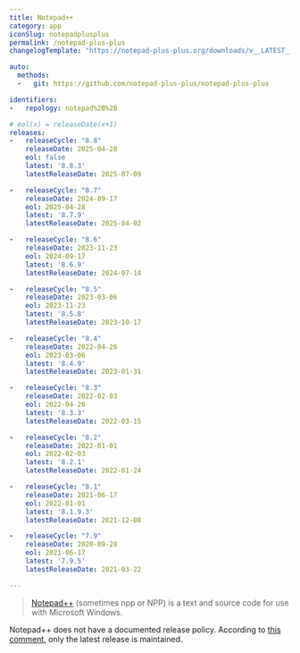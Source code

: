 ```yaml
---
title: Notepad++
category: app
iconSlug: notepadplusplus
permalink: /notepad-plus-plus
changelogTemplate: "https://notepad-plus-plus.org/downloads/v__LATEST__/"

auto:
  methods:
  -   git: https://github.com/notepad-plus-plus/notepad-plus-plus

identifiers:
-   repology: notepad%2B%2B

# eol(x) = releaseDate(x+1)
releases:
-   releaseCycle: "8.8"
    releaseDate: 2025-04-28
    eol: false
    latest: '8.8.3'
    latestReleaseDate: 2025-07-09

-   releaseCycle: "8.7"
    releaseDate: 2024-09-17
    eol: 2025-04-28
    latest: '8.7.9'
    latestReleaseDate: 2025-04-02

-   releaseCycle: "8.6"
    releaseDate: 2023-11-23
    eol: 2024-09-17
    latest: '8.6.9'
    latestReleaseDate: 2024-07-14

-   releaseCycle: "8.5"
    releaseDate: 2023-03-06
    eol: 2023-11-23
    latest: '8.5.8'
    latestReleaseDate: 2023-10-17

-   releaseCycle: "8.4"
    releaseDate: 2022-04-26
    eol: 2023-03-06
    latest: '8.4.9'
    latestReleaseDate: 2023-01-31

-   releaseCycle: "8.3"
    releaseDate: 2022-02-03
    eol: 2022-04-26
    latest: '8.3.3'
    latestReleaseDate: 2022-03-15

-   releaseCycle: "8.2"
    releaseDate: 2022-01-01
    eol: 2022-02-03
    latest: '8.2.1'
    latestReleaseDate: 2022-01-24

-   releaseCycle: "8.1"
    releaseDate: 2021-06-17
    eol: 2022-01-01
    latest: '8.1.9.3'
    latestReleaseDate: 2021-12-08

-   releaseCycle: "7.9"
    releaseDate: 2020-09-28
    eol: 2021-06-17
    latest: '7.9.5'
    latestReleaseDate: 2021-03-22

---
```


> [Notepad++](https://notepad-plus-plus.org) (sometimes npp or NPP) is a text and source code for use with Microsoft Windows.

Notepad++ does not have a documented release policy.
According to [this comment](https://community.notepad-plus-plus.org/post/88471), only the latest release is maintained.
